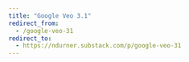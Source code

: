 ```yaml
---
title: "Google Veo 3.1"
redirect_from:
  - /google-veo-31
redirect_to:
  - https://ndurner.substack.com/p/google-veo-31
---
```

